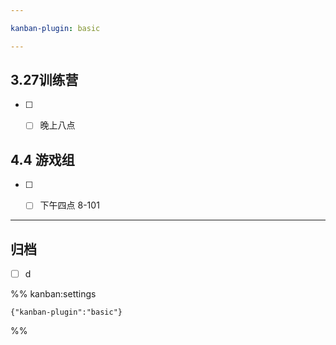 ```yaml
---

kanban-plugin: basic

---
```


## 3.27训练营

- [ ] - [ ] 晚上八点


## 4.4 游戏组

- [ ] - [ ] 下午四点 8-101


***

## 归档

- [ ] d

%% kanban:settings
```
{"kanban-plugin":"basic"}
```
%%